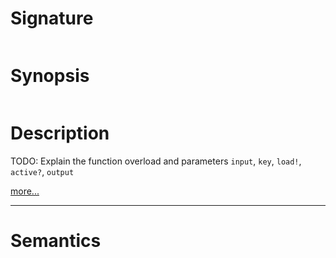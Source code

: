 # Signature
```vikid-signature
```

# Synopsis
```vikid-synopsis
```

# Description
TODO: Explain the function overload and parameters `input`, `key`, `load!`, `active?`, `output`

[more...](active?)

----
# Semantics